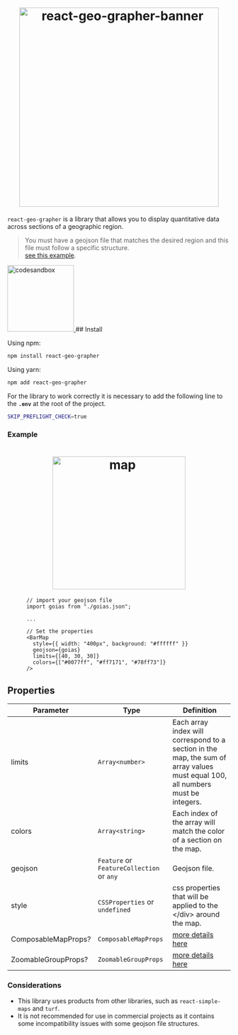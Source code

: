 <h1 align="center">
  <img width="450px" src="https://i.ibb.co/w0Tm4yh/react-geo-grapher-banner.png" alt="react-geo-grapher-banner">
</h1>

`react-geo-grapher` is a library that allows you to display quantitative data across sections of a geographic region.

> You must have a geojson file that matches the desired region and this file must follow a specific structure.  
> <a  href="https://raw.githubusercontent.com/italosll/react-geo-grapher/main/example/src/goias.json" target="_blank">see this example</a>.

<a href="https://codesandbox.io/s/react-geo-grapher-lnyjq" target="_blank">
<img
src="https://i.ibb.co/LhGcQms/codesandbox.png" alt="codesandbox" width="150px"
/>
</a>
## Install

Using npm:

```bash
npm install react-geo-grapher
```

Using yarn:

```bash
npm add react-geo-grapher
```

For the library to work correctly it is necessary to add the following line to the **`.env`** at the root of the project.

```bash
SKIP_PREFLIGHT_CHECK=true
```

### Example

<h1 align="center">
<img width="300px"  src="https://i.ibb.co/MDwwdBX/map.png" alt="map">
</h1>

```JSX
      // import your geojson file
      import goias from "./goias.json";

      ...

      // Set the properties
      <BarMap
        style={{ width: "400px", background: "#ffffff" }}
        geojson={goias}
        limits={[40, 30, 30]}
        colors={["#0077ff", "#ff7171", "#78ff73"]}
      />
```

## Properties

| Parameter           | Type                                      | Definition                                                                                                                        |
| ------------------- | ----------------------------------------- | --------------------------------------------------------------------------------------------------------------------------------- |
| limits              | `Array<number>`                           | Each array index will correspond to a section in the map, the sum of array values ​​must equal 100, all numbers must be integers. |
| colors              | `Array<string>`                           | Each index of the array will match the color of a section on the map.                                                             |
| geojson             | `Feature` or `FeatureCollection` or `any` | Geojson file.                                                                                                                     |
| style               | `CSSProperties` or `undefined`            | css properties that will be applied to the \</div> around the map.                                                                |
| ComposableMapProps? | `ComposableMapProps`                      | <a href="https://www.react-simple-maps.io/docs/composable-map/" target="_blank">more details here</a>                             |
| ZoomableGroupProps? | `ZoomableGroupProps`                      | <a href="https://www.react-simple-maps.io/docs/zoomable-group/" target="_blank">more details here</a>                             |

### Considerations

- This library uses products from other libraries, such as `react-simple-maps` and `turf`.
- It is not recommended for use in commercial projects as it contains some incompatibility issues with some geojson file structures.
